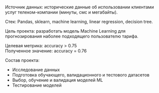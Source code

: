 Источник данных: исторические данные об использовании клиентами услуг телеком-компании (минуты, смс и мегабайты).

Стек: Pandas, sklearn, machine learning, linear regression, decision tree.

Цель проекта: разработать модель Machine Learning для прогнозирования наболее подходящего пользователю тарифа.

Целевая метрика: accuracy > 0.75 \
Полученное значение: accuracy = 0.76

Состав проекта:
- Исследование данных
- Подготовка обучающего, валидационного и тестового датасетов
- Выбор, обучение и валидация моделей ML
- Тестирование моделей
